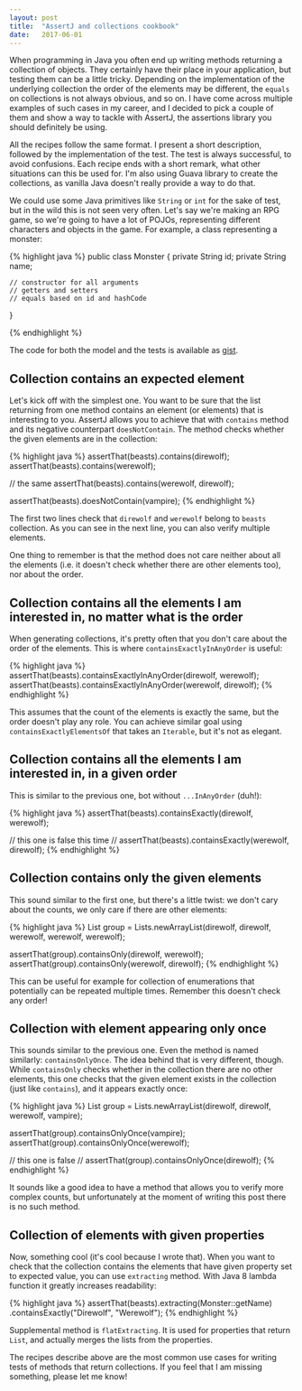 ```yaml
---
layout: post
title:  "AssertJ and collections cookbook"
date:   2017-06-01
---
```


When programming in Java you often end up writing methods returning a collection of objects. They certainly have their place in your application, but testing them can be a little tricky. Depending on the implementation of the underlying collection the order of the elements may be different, the `equals` on collections is not always obvious, and so on. I have come across multiple examples of such cases in my career, and I decided to pick a couple of them and show a way to tackle with AssertJ, the assertions library you should definitely be using.

All the recipes follow the same format. I present a short description, followed by the implementation of the test. The test is always successful, to avoid confusions. Each recipe ends with a short remark, what other situations can this be used for. I'm also using Guava library to create the collections, as vanilla Java doesn't really provide a way to do that.

We could use some Java primitives like `String` or `int` for the sake of test, but in the wild this is not seen very often. Let's say we're making an RPG game, so we're going to have a lot of POJOs, representing different characters and objects in the game. For example, a class representing a monster:

{% highlight java %}
public class Monster {
    private String id;
    private String name;
    
    // constructor for all arguments		
    // getters and setters
    // equals based on id and hashCode
}
		
{% endhighlight %}

The code for both the model and the tests is available as [gist](https://gist.github.com/mhaligowski/a902ed35910b223633c0f187a0cd0947).

## Collection contains an expected element
Let's kick off with the simplest one. You want to be sure that the list returning from one method contains an element (or elements) that is interesting to you. AssertJ allows you to achieve that with `contains` method and its negative counterpart `doesNotContain`. The method checks whether the given elements are in the collection:

{% highlight java %}
assertThat(beasts).contains(direwolf);
assertThat(beasts).contains(werewolf);

// the same
assertThat(beasts).contains(werewolf, direwolf);

assertThat(beasts).doesNotContain(vampire);
{% endhighlight %}

The first two lines check that `direwolf` and `werewolf` belong to `beasts` collection. As you can see in the next line, you can also verify multiple elements.

One thing to remember is that the method does not care neither about all the elements (i.e. it doesn't check whether there are other elements too), nor about the order.

## Collection contains all the elements I am interested in, no matter what is the order
When generating collections, it's pretty often that you don't care about the order of the elements. This is where `containsExactlyInAnyOrder` is useful:

{% highlight java %}
assertThat(beasts).containsExactlyInAnyOrder(direwolf, werewolf);
assertThat(beasts).containsExactlyInAnyOrder(werewolf, direwolf);
{% endhighlight %}

This assumes that the count of the elements is exactly the same, but the order doesn't play any role. You can achieve similar goal using `containsExactlyElementsOf` that takes an `Iterable`, but it's not as elegant.

## Collection contains all the elements I am interested in, in a given order
This is similar to the previous one, bot without `...InAnyOrder` (duh!):

{% highlight java %}
assertThat(beasts).containsExactly(direwolf, werewolf);

// this one is false this time
// assertThat(beasts).containsExactly(werewolf, direwolf);
{% endhighlight %}

## Collection contains only the given elements
This sound similar to the first one, but there's a little twist: we don't cary about the counts, we only care if there are other elements:

{% highlight java %}
List<Monster> group = Lists.newArrayList(direwolf, direwolf, werewolf, werewolf, werewolf);

assertThat(group).containsOnly(direwolf, werewolf);
assertThat(group).containsOnly(werewolf, direwolf);
{% endhighlight %}

This can be useful for example for collection of enumerations that potentially can be repeated multiple times. Remember this doesn't check any order!

## Collection with element appearing only once
This sounds similar to the previous one. Even the method is named similarly: `containsOnlyOnce`. The idea behind that is very different, though. While `containsOnly` checks whether in the collection there are no other elements, this one checks that the given element exists in the collection (just like `contains`), and it appears exactly once:

{% highlight java %}
List<Monster> group = Lists.newArrayList(direwolf, direwolf, werewolf, vampire);

assertThat(group).containsOnlyOnce(vampire);
assertThat(group).containsOnlyOnce(werewolf);

// this one is false
// assertThat(group).containsOnlyOnce(direwolf);
{% endhighlight %}

It sounds like a good idea to have a method that allows you to verify more complex counts, but unfortunately at the moment of writing this post there is no such method.

## Collection of elements with given properties
Now, something cool (it's cool because I wrote that). When you want to check that the collection contains the elements that have given property set to expected value, you can use `extracting` method. With Java 8 lambda function it greatly increases readability:

{% highlight java %}
assertThat(beasts).extracting(Monster::getName)
                  .containsExactly("Direwolf", "Werewolf");
{% endhighlight %}

Supplemental method is `flatExtracting`. It is used for properties that return `List`, and actually merges the lists from the properties.

The recipes describe above are the most common use cases for writing tests of methods that return collections. If you feel that I am missing something, please let me know!
